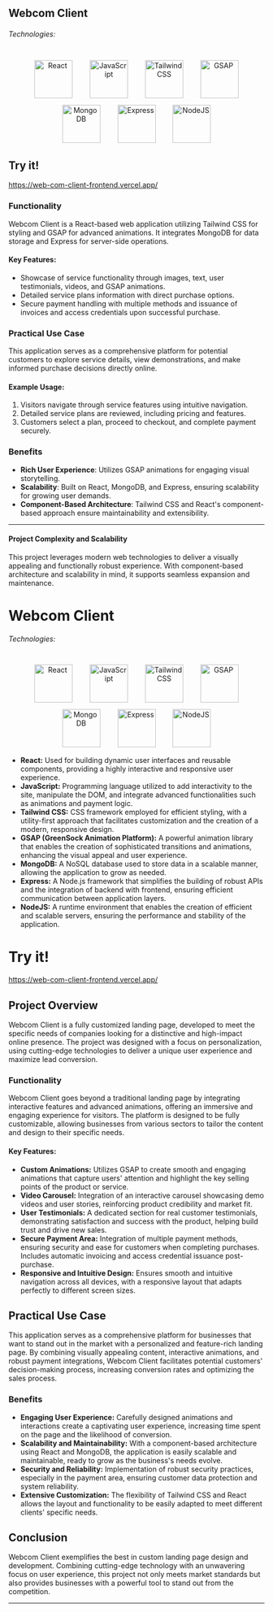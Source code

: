 ## Webcom Client

###### Technologies:
<p align="center">
   <img src="https://img.icons8.com/color/75/000000/react-native.png" width="75" height="75" alt="React" style="margin: 10px 15px 0 15px;" />
   <img src="https://img.icons8.com/color/75/000000/javascript.png" width="75" height="75" alt="JavaScript" style="margin: 10px 15px 0 15px;" />
   <img src="https://img.icons8.com/color/75/000000/tailwindcss.png" width="75" height="75" alt="Tailwind CSS" style="margin: 10px 15px 0 15px;" />
   <img src="https://i.ytimg.com/vi/he2qlNu-vRQ/maxresdefault.jpg" width="auto" height="75" alt="GSAP" style="margin: 10px 15px 0 15px;" />
   <img src="https://raw.githubusercontent.com/danielcranney/readme-generator/main/public/icons/skills/mongodb-colored.svg" width="75" height="75" alt="MongoDB" style="margin: 10px 15px 0 15px;" />
   <img src="https://raw.githubusercontent.com/danielcranney/readme-generator/main/public/icons/skills/express-colored.svg" width="75" height="75" alt="Express" style="margin: 10px 15px 0 15px;" />
   <img src="https://raw.githubusercontent.com/danielcranney/readme-generator/main/public/icons/skills/nodejs-colored.svg" width="75" height="75" alt="NodeJS" style="margin: 10px 15px 0 15px;" />
</p>

## Try it!
https://web-com-client-frontend.vercel.app/

### Functionality

Webcom Client is a React-based web application utilizing Tailwind CSS for styling and GSAP for advanced animations. It integrates MongoDB for data storage and Express for server-side operations.

#### Key Features:
- Showcase of service functionality through images, text, user testimonials, videos, and GSAP animations.
- Detailed service plans information with direct purchase options.
- Secure payment handling with multiple methods and issuance of invoices and access credentials upon successful purchase.

### Practical Use Case

This application serves as a comprehensive platform for potential customers to explore service details, view demonstrations, and make informed purchase decisions directly online.

#### Example Usage:

1. Visitors navigate through service features using intuitive navigation.
2. Detailed service plans are reviewed, including pricing and features.
3. Customers select a plan, proceed to checkout, and complete payment securely.

### Benefits

- **Rich User Experience**: Utilizes GSAP animations for engaging visual storytelling.
- **Scalability**: Built on React, MongoDB, and Express, ensuring scalability for growing user demands.
- **Component-Based Architecture**: Tailwind CSS and React's component-based approach ensure maintainability and extensibility.

---

#### Project Complexity and Scalability
This project leverages modern web technologies to deliver a visually appealing and functionally robust experience. With component-based architecture and scalability in mind, it supports seamless expansion and maintenance.


# Webcom Client

###### Technologies:
<p align="center">
   <img src="https://img.icons8.com/color/75/000000/react-native.png" width="75" height="75" alt="React" style="margin: 10px 15px 0 15px;" />
   <img src="https://img.icons8.com/color/75/000000/javascript.png" width="75" height="75" alt="JavaScript" style="margin: 10px 15px 0 15px;" />
   <img src="https://img.icons8.com/color/75/000000/tailwindcss.png" width="75" height="75" alt="Tailwind CSS" style="margin: 10px 15px 0 15px;" />
   <img src="https://i.ytimg.com/vi/he2qlNu-vRQ/maxresdefault.jpg" width="auto" height="75" alt="GSAP" style="margin: 10px 15px 0 15px;" />
   <img src="https://raw.githubusercontent.com/danielcranney/readme-generator/main/public/icons/skills/mongodb-colored.svg" width="75" height="75" alt="MongoDB" style="margin: 10px 15px 0 15px;" />
   <img src="https://raw.githubusercontent.com/danielcranney/readme-generator/main/public/icons/skills/express-colored.svg" width="75" height="75" alt="Express" style="margin: 10px 15px 0 15px;" />
   <img src="https://raw.githubusercontent.com/danielcranney/readme-generator/main/public/icons/skills/nodejs-colored.svg" width="75" height="75" alt="NodeJS" style="margin: 10px 15px 0 15px;" />
</p>

- **React:** Used for building dynamic user interfaces and reusable components, providing a highly interactive and responsive user experience.
- **JavaScript:** Programming language utilized to add interactivity to the site, manipulate the DOM, and integrate advanced functionalities such as animations and payment logic.
- **Tailwind CSS:** CSS framework employed for efficient styling, with a utility-first approach that facilitates customization and the creation of a modern, responsive design.
- **GSAP (GreenSock Animation Platform):** A powerful animation library that enables the creation of sophisticated transitions and animations, enhancing the visual appeal and user experience.
- **MongoDB:** A NoSQL database used to store data in a scalable manner, allowing the application to grow as needed.
- **Express:** A Node.js framework that simplifies the building of robust APIs and the integration of backend with frontend, ensuring efficient communication between application layers.
- **NodeJS:** A runtime environment that enables the creation of efficient and scalable servers, ensuring the performance and stability of the application.

# Try it!
https://web-com-client-frontend.vercel.app/

## Project Overview

Webcom Client is a fully customized landing page, developed to meet the specific needs of companies looking for a distinctive and high-impact online presence. The project was designed with a focus on personalization, using cutting-edge technologies to deliver a unique user experience and maximize lead conversion.

### Functionality

Webcom Client goes beyond a traditional landing page by integrating interactive features and advanced animations, offering an immersive and engaging experience for visitors. The platform is designed to be fully customizable, allowing businesses from various sectors to tailor the content and design to their specific needs.

#### Key Features:
- **Custom Animations:** Utilizes GSAP to create smooth and engaging animations that capture users' attention and highlight the key selling points of the product or service.
- **Video Carousel:** Integration of an interactive carousel showcasing demo videos and user stories, reinforcing product credibility and market fit.
- **User Testimonials:** A dedicated section for real customer testimonials, demonstrating satisfaction and success with the product, helping build trust and drive new sales.
- **Secure Payment Area:** Integration of multiple payment methods, ensuring security and ease for customers when completing purchases. Includes automatic invoicing and access credential issuance post-purchase.
- **Responsive and Intuitive Design:** Ensures smooth and intuitive navigation across all devices, with a responsive layout that adapts perfectly to different screen sizes.

## Practical Use Case

This application serves as a comprehensive platform for businesses that want to stand out in the market with a personalized and feature-rich landing page. By combining visually appealing content, interactive animations, and robust payment integrations, Webcom Client facilitates potential customers' decision-making process, increasing conversion rates and optimizing the sales process.

### Benefits

- **Engaging User Experience:** Carefully designed animations and interactions create a captivating user experience, increasing time spent on the page and the likelihood of conversion.
- **Scalability and Maintainability:** With a component-based architecture using React and MongoDB, the application is easily scalable and maintainable, ready to grow as the business's needs evolve.
- **Security and Reliability:** Implementation of robust security practices, especially in the payment area, ensuring customer data protection and system reliability.
- **Extensive Customization:** The flexibility of Tailwind CSS and React allows the layout and functionality to be easily adapted to meet different clients' specific needs.

## Conclusion

Webcom Client exemplifies the best in custom landing page design and development. Combining cutting-edge technology with an unwavering focus on user experience, this project not only meets market standards but also provides businesses with a powerful tool to stand out from the competition.

---